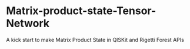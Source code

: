 # Matrix-product-state-Tensor-Network
A kick start to make Matrix Product State in QISKit and Rigetti Forest APIs
